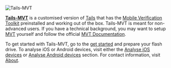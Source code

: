 ![Tails-MVT](img/tails-mvt.png)

[**Tails-MVT**](https://github.com/ztychr/tails) is a customised version of [Tails](https://tails.net/) that has the [Mobile Verification Toolkit](https://github.com/mvt-project/mvt) preinstalled and working out of the box. Tails-MVT is meant for non-advanced users. If you have a technical background, you may want to setup [MVT](https://github.com/mvt-project/mvt) yourself and follow the official [MVT Documentation](https://docs.mvt.re/en/latest/).  
  
To get started with Tails-MVT, go to the [get started](page/get-started) and prepare your flash drive. To analyse iOS or Android devices, visit either the [Analyse iOS devices](page/analyse-ios) or [Analyse Android devices](page/analyse-android) section. For contact information, visit [About](/page/about).